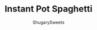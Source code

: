 ---
layout: ../../layouts/MarkdownPostLayout.astro
title: Instant Pot Spaghetti
author: ShugarySweets
pubDate: 2019-10-23
description: "Instant Pot Spaghetti and Meatballs is one of the easiest weeknight meals! You&#x27;ll love the flavor and the easy cleanup with this classic recipe!!"
image_url: https://www.shugarysweets.com/wp-content/uploads/2019/10/instant-pot-spaghetti-1.jpg
tags: ["Main Dish","Italian"]
calories: 210
protein: 5
carbohydrates: 23
fats: 11
fiber: 3
ingredients: ["3 Tbsp olive oil, divided","4 cloves garlic, pressed","1 1/2 lb (approximately 24) frozen meatballs","8 oz thin spaghetti noodles, broken in half","24 oz jar marinara sauce","3 cups water","1/2 tsp kosher salt","1 tsp Italian seasoning","1/4 tsp red pepper flakes","Fresh parsley and shredded parmesan cheese for garnish"]
serves: 6
time: "10 minutes"
prepTime: "1 minute"
instructions: ["Turn on Instant Pot and select \"SAUTE.\" Add 1 tbsp olive oil and garlic to Instant Pot and cook for about 2 minutes.","Select \"CANCEL.\" Add frozen meatballs in a single layer to the bottom of the Instant Pot. I actually added a couple extra on top of the single layer and it turned out great.","Add thin spaghetti noodles (that are broken in half so they fit) on top of the meatballs. Drizzle with extra olive oil (about 2 Tbsp) to prevent sticking.","Pour one jar of marinara sauce over the top of the noodles, then add water. Finally, sprinkle in extra seasoning...salt, Italian Seasoning, and red pepper flakes.","Lock lid in place, turn knob to \"SEALING\", select HIGH PRESSURE and cook time of 9 minutes. When cook time ends, do a quick pressure release.","Stir gently to combine sauce with noodles and meatballs. Sprinkle with parmesan cheese and fresh parsley. ENJOY"]
nutrition: ["210 calories","23 grams carbohydrates","8 milligrams cholesterol","11 grams fat","3 grams fiber","5 grams protein","2 grams saturated fat","839 milligrams sodium","7 grams sugar","0 grams trans fat","8 grams unsaturated fat"]
---
